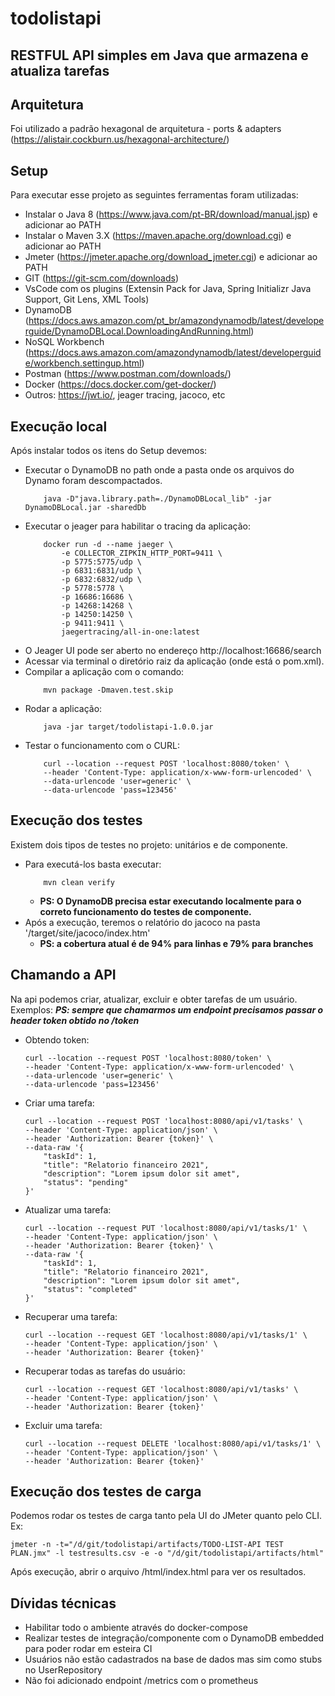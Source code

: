 # todolistapi
RESTFUL API simples em Java que armazena e atualiza tarefas
- 

## Arquitetura
Foi utilizado a padrão hexagonal de arquitetura - ports & adapters (https://alistair.cockburn.us/hexagonal-architecture/)

## Setup
Para executar esse projeto as seguintes ferramentas foram utilizadas: 
- Instalar o Java 8 (https://www.java.com/pt-BR/download/manual.jsp) e adicionar ao PATH
- Instalar o Maven 3.X (https://maven.apache.org/download.cgi) e adicionar ao PATH
- Jmeter (https://jmeter.apache.org/download_jmeter.cgi) e adicionar ao PATH
- GIT (https://git-scm.com/downloads)
- VsCode com os plugins (Extensin Pack for Java, Spring Initializr Java Support, Git Lens, XML Tools)
- DynamoDB (https://docs.aws.amazon.com/pt_br/amazondynamodb/latest/developerguide/DynamoDBLocal.DownloadingAndRunning.html)
- NoSQL Workbench (https://docs.aws.amazon.com/amazondynamodb/latest/developerguide/workbench.settingup.html)
- Postman (https://www.postman.com/downloads/)
- Docker (https://docs.docker.com/get-docker/)
- Outros: https://jwt.io/, jeager tracing, jacoco, etc

## Execução local
Após instalar todos os itens do Setup devemos: 
- Executar o DynamoDB no path onde a pasta onde os arquivos do Dynamo foram descompactados.
    ```
        java -D"java.library.path=./DynamoDBLocal_lib" -jar DynamoDBLocal.jar -sharedDb
    ``` 
- Executar o jeager para habilitar o tracing da aplicação: 
    ```
        docker run -d --name jaeger \
            -e COLLECTOR_ZIPKIN_HTTP_PORT=9411 \
            -p 5775:5775/udp \
            -p 6831:6831/udp \
            -p 6832:6832/udp \
            -p 5778:5778 \
            -p 16686:16686 \
            -p 14268:14268 \
            -p 14250:14250 \
            -p 9411:9411 \
            jaegertracing/all-in-one:latest
    ```
- O Jeager UI pode ser aberto no endereço http://localhost:16686/search 
- Acessar via terminal o diretório raiz da aplicação (onde está o pom.xml).
- Compilar a aplicação com o comando:
    ```
        mvn package -Dmaven.test.skip
    ``` 
- Rodar a aplicação:
    ```
        java -jar target/todolistapi-1.0.0.jar
    ``` 
- Testar o funcionamento com o CURL: 
    ```
        curl --location --request POST 'localhost:8080/token' \
        --header 'Content-Type: application/x-www-form-urlencoded' \
        --data-urlencode 'user=generic' \
        --data-urlencode 'pass=123456'
    ```

## Execução dos testes
Existem dois tipos de testes no projeto: unitários e de componente.
- Para executá-los basta executar:
    ```
        mvn clean verify
    ``` 
    - **PS: O DynamoDB precisa estar executando localmente para o correto funcionamento do testes de componente.**
- Após a execução, teremos o relatório do jacoco na pasta '/target/site/jacoco/index.htm'
    - **PS: a cobertura atual é de 94% para linhas e 79% para branches**

## Chamando a API
Na api podemos criar, atualizar, excluir e obter tarefas de um usuário. Exemplos:
***PS: sempre que chamarmos um endpoint precisamos passar o header token obtido no /token***
- Obtendo token:
    ```
    curl --location --request POST 'localhost:8080/token' \
    --header 'Content-Type: application/x-www-form-urlencoded' \
    --data-urlencode 'user=generic' \
    --data-urlencode 'pass=123456'
    ```
- Criar uma tarefa: 
    ```
    curl --location --request POST 'localhost:8080/api/v1/tasks' \
    --header 'Content-Type: application/json' \
    --header 'Authorization: Bearer {token}' \
    --data-raw '{
        "taskId": 1,
        "title": "Relatorio financeiro 2021",
        "description": "Lorem ipsum dolor sit amet",
        "status": "pending"
    }'
    ```
- Atualizar uma tarefa: 
    ```
    curl --location --request PUT 'localhost:8080/api/v1/tasks/1' \
    --header 'Content-Type: application/json' \
    --header 'Authorization: Bearer {token}' \
    --data-raw '{
        "taskId": 1,
        "title": "Relatorio financeiro 2021",
        "description": "Lorem ipsum dolor sit amet",
        "status": "completed"
    }'
    ```
- Recuperar uma tarefa: 
    ```
    curl --location --request GET 'localhost:8080/api/v1/tasks/1' \
    --header 'Content-Type: application/json' \
    --header 'Authorization: Bearer {token}'
    ```
- Recuperar todas as tarefas do usuário:
    ```
    curl --location --request GET 'localhost:8080/api/v1/tasks' \
    --header 'Content-Type: application/json' \
    --header 'Authorization: Bearer {token}'
    ```
- Excluir uma tarefa: 
    ```
    curl --location --request DELETE 'localhost:8080/api/v1/tasks/1' \
    --header 'Content-Type: application/json' \
    --header 'Authorization: Bearer {token}'
    ```

## Execução dos testes de carga
Podemos rodar os testes de carga tanto pela UI do JMeter quanto pelo CLI. Ex:
```
jmeter -n -t="/d/git/todolistapi/artifacts/TODO-LIST-API TEST PLAN.jmx" -l testresults.csv -e -o "/d/git/todolistapi/artifacts/html"
```
Após execução, abrir o arquivo /html/index.html para ver os resultados.

## Dívidas técnicas
- Habilitar todo o ambiente através do docker-compose
- Realizar testes de integração/componente com o DynamoDB embedded para poder rodar em esteira CI
- Usuários não estão cadastrados na base de dados mas sim como stubs no UserRepository
- Não foi adicionado endpoint /metrics com o prometheus